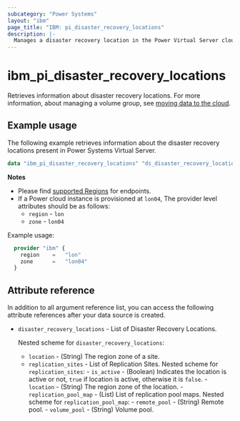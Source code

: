 ```yaml
---
subcategory: "Power Systems"
layout: "ibm"
page_title: "IBM: pi_disaster_recovery_locations"
description: |-
  Manages a disaster recovery location in the Power Virtual Server cloud.
---
```


# ibm_pi_disaster_recovery_locations
Retrieves information about disaster recovery locations. For more information, about managing a volume group, see [moving data to the cloud](https://cloud.ibm.com/docs/power-iaas?topic=power-iaas-moving-data-to-the-cloud).

## Example usage
The following example retrieves information about the disaster recovery locations present in Power Systems Virtual Server.

```terraform
data "ibm_pi_disaster_recovery_locations" "ds_disaster_recovery_locations" {}
```

**Notes**
- Please find [supported Regions](https://cloud.ibm.com/apidocs/power-cloud#endpoint) for endpoints.
- If a Power cloud instance is provisioned at `lon04`, The provider level attributes should be as follows:
  - `region` - `lon`
  - `zone` - `lon04`
  
Example usage:
  ```terraform
    provider "ibm" {
      region    =   "lon"
      zone      =   "lon04"
    }
  ```

## Attribute reference
In addition to all argument reference list, you can access the following attribute references after your data source is created. 

- `disaster_recovery_locations` - List of Disaster Recovery Locations.

  Nested scheme for `disaster_recovery_locations`:
  - `location` - (String) The region zone of a site.
  - `replication_sites` - List of Replication Sites.
        Nested scheme for `replication_sites`:
        - `is_active` - (Boolean) Indicates the location is active or not, `true` if location is active, otherwise it is `false`.
        - `location` - (String) The region zone of the location.
        - `replication_pool_map` - (List) List of replication pool maps.
          Nested scheme for `replication_pool_map`:
          - `remote_pool` - (String) Remote pool.
          - `volume_pool` - (String) Volume pool.
